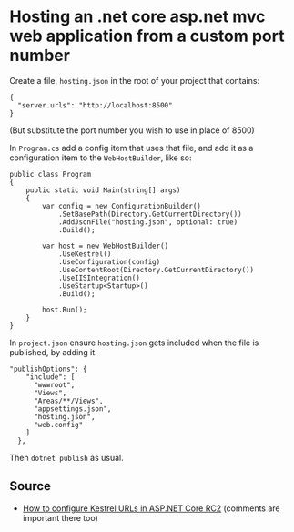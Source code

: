 # Hosting an .net core asp.net mvc web application from a custom port number


Create a file, `hosting.json` in the root of your project that contains:

    {
      "server.urls": "http://localhost:8500"
    }

(But substitute the port number you wish to use in place of 8500)    

In `Program.cs` add a config item that uses that file, and add it as a configuration item to the `WebHostBuilder`, like so:

    public class Program
    {
        public static void Main(string[] args)
        {
            var config = new ConfigurationBuilder()
                .SetBasePath(Directory.GetCurrentDirectory())
                .AddJsonFile("hosting.json", optional: true)
                .Build();

            var host = new WebHostBuilder()
                .UseKestrel()
                .UseConfiguration(config)
                .UseContentRoot(Directory.GetCurrentDirectory())
                .UseIISIntegration()
                .UseStartup<Startup>()
                .Build();

            host.Run();
        }
    }



 
In `project.json` ensure `hosting.json` gets included when the file is published, by adding it.

    "publishOptions": {
        "include": [
          "wwwroot",
          "Views",
          "Areas/**/Views",
          "appsettings.json",
          "hosting.json",
          "web.config"
        ]
      },
      
Then `dotnet publish` as usual.

## Source

 * [How to configure Kestrel URLs in ASP.NET Core RC2](http://benfoster.io/blog/how-to-configure-kestrel-urls-in-aspnet-core-rc2) (comments are important there too)
 
 